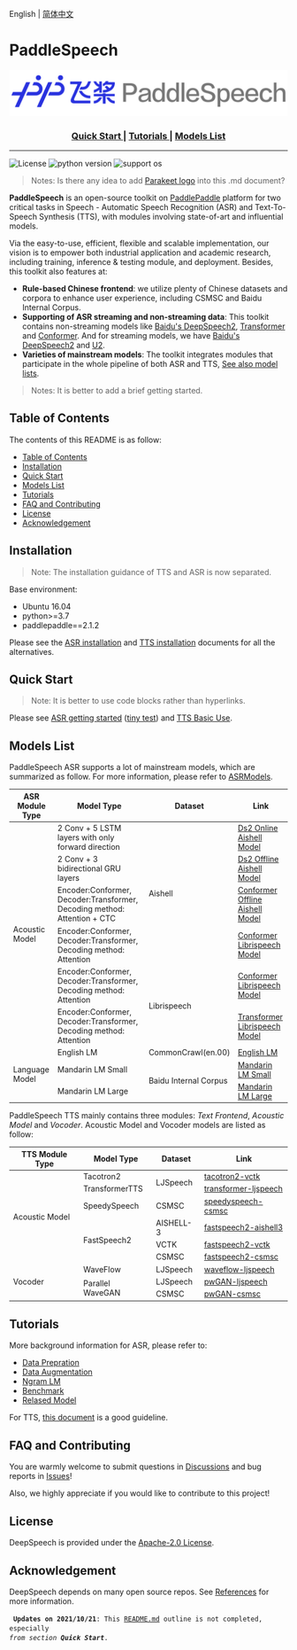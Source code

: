 English | [简体中文](README_ch.md)

# PaddleSpeech



<p align="center">
  <img src="./docs/images/PaddleSpeech_log.png" />
</p>
<div align="center">  

  <h3> 
  <a href="https://github.com/Mingxue-Xu/DeepSpeech#quick-start"> Quick Start </a> 
  | <a href="https://github.com/Mingxue-Xu/DeepSpeech#tutorials"> Tutorials </a> 
  | <a href="https://github.com/Mingxue-Xu/DeepSpeech#model-list"> Models List </a> 
  
</div>
  
------------------------------------------------------------------------------------
![License](https://img.shields.io/badge/license-Apache%202-red.svg)
![python version](https://img.shields.io/badge/python-3.7+-orange.svg)
![support os](https://img.shields.io/badge/os-linux-yellow.svg)

> Notes: Is there any idea to add [Parakeet logo](https://github.com/PaddlePaddle/Parakeet/blob/develop/docs/images/logo.png) into this .md document?

<!---
why they should use your module, 
how they can install it, 
how they can use it
-->

**PaddleSpeech** is an open-source toolkit on [PaddlePaddle](https://github.com/PaddlePaddle/Paddle) platform for two critical tasks in Speech - Automatic Speech Recognition (ASR) and Text-To-Speech Synthesis (TTS), with modules involving state-of-art and influential models. 

Via the easy-to-use, efficient, flexible and scalable implementation, our vision is to empower both industrial application and academic research, including training, inference & testing module, and deployment. Besides, this toolkit also features at:
- **Rule-based Chinese frontend**: we utilize plenty of Chinese datasets and corpora to enhance user experience, including CSMSC and Baidu Internal Corpus.
- **Supporting of ASR streaming and non-streaming data**: This toolkit contains non-streaming models like [Baidu's DeepSpeech2](http://proceedings.mlr.press/v48/amodei16.pdf), [Transformer](https://arxiv.org/abs/1706.03762) and [Conformer](https://arxiv.org/abs/2005.08100). And for streaming models, we have [Baidu's DeepSpeech2](http://proceedings.mlr.press/v48/amodei16.pdf) and [U2](https://arxiv.org/pdf/2012.05481.pdf).
- **Varieties of mainstream models**: The toolkit integrates modules that participate in the whole pipeline of both ASR and TTS, [See also model lists](#models-list).
  
> Notes: It is better to add a brief getting started.

## Table of Contents

The contents of this README is as follow:

- [Table of Contents](#table-of-contents)
- [Installation](#installation)
- [Quick Start](#quick-start)
- [Models List](#models-list)
- [Tutorials](#tutorials)
- [FAQ and Contributing](#faq-and-contributing)
- [License](#license)
- [Acknowledgement](#acknowledgement)

## Installation

> Note: The installation guidance of TTS and ASR is now separated.

Base environment:  
* Ubuntu 16.04
* python>=3.7
* paddlepaddle==2.1.2

Please see the [ASR installation](docs/source/asr/install.md) and [TTS installation](docs/source/tts/install.md) documents for all the alternatives.

## Quick Start

> Note: It is better to use code blocks rather than hyperlinks.

Please see [ASR getting started](docs/source/asr/getting_started.md) ([tiny test](examples/tiny/s0/README.md)) and [TTS Basic Use](/docs/source/tts/basic_usage.md).

## Models List

PaddleSpeech ASR supports a lot of mainstream models, which are summarized as follow. For more information, please refer to [ASRModels](./docs/source/asr/released_model.md).

<!---
The current hyperlinks redirect to [Previous Parakeet](https://github.com/PaddlePaddle/Parakeet/tree/develop/examples). 
-->

<table>
  <thead>
    <tr>
      <th>ASR Module Type</th>
      <th>Model Type</th>
      <th>Dataset</th>
      <th>Link</th>
    </tr>
  </thead>
  <tbody>
    <tr>
      <td rowspan="6">Acoustic Model</td>
      <td >2 Conv + 5 LSTM layers with only forward direction	</td>
      <td rowspan="4" >Aishell</td>
      <td>
      <a href = "https://deepspeech.bj.bcebos.com/release2.1/aishell/s0/aishell.s0.ds_online.5rnn.debug.tar.gz">Ds2 Online Aishell Model</a>
      </td>
    </tr>
    <tr>
      <td>2 Conv + 3 bidirectional GRU layers</td>
      <td>
      <a href = "https://deepspeech.bj.bcebos.com/release2.1/aishell/s0/aishell.s0.ds2.offline.cer6p65.release.tar.gz">Ds2 Offline Aishell Model</a>
      </td>
    </tr>
    <tr>
      <td>Encoder:Conformer, Decoder:Transformer, Decoding method: Attention + CTC</td>
      <td>
      <a href = "https://deepspeech.bj.bcebos.com/release2.1/aishell/s1/aishell.release.tar.gz">Conformer Offline Aishell Model</a>
      </td>
    </tr>
    <tr>
      <td >Encoder:Conformer, Decoder:Transformer, Decoding method: Attention</td>
      <td>
      <a href = "https://deepspeech.bj.bcebos.com/release2.1/librispeech/s1/conformer.release.tar.gz">Conformer Librispeech Model</a>
      </td>
    </tr>
      <tr>
      <td >Encoder:Conformer, Decoder:Transformer, Decoding method: Attention</td>
      <td rowspan="2"> Librispeech</td>
      <td> <a href = "https://deepspeech.bj.bcebos.com/release2.1/librispeech/s1/conformer.release.tar.gz">Conformer Librispeech Model</a> </td>
    </tr>
    <tr>
      <td>Encoder:Conformer, Decoder:Transformer, Decoding method: Attention</td>
      <td>
      <a href = "https://deepspeech.bj.bcebos.com/release2.1/librispeech/s1/transformer.release.tar.gz">Transformer Librispeech Model</a>
      </td>
    </tr>
   <tr>
      <td rowspan="3">Language Model</td>
      <td >English LM</td>
      <td >CommonCrawl(en.00)</td>
      <td>
      <a href = "https://deepspeech.bj.bcebos.com/en_lm/common_crawl_00.prune01111.trie.klm">English LM</a>
      </td>
    </tr>
    <tr>
      <td>Mandarin LM Small</td>
      <td rowspan="2">Baidu Internal Corpus</td>
      <td>
      <a href = "https://deepspeech.bj.bcebos.com/zh_lm/zh_giga.no_cna_cmn.prune01244.klm">Mandarin LM Small</a>
      </td>
    </tr>
    <tr>
      <td >Mandarin LM Large</td>
      <td >
      <a href = "https://deepspeech.bj.bcebos.com/zh_lm/zhidao_giga.klm">Mandarin LM Large</a>
      </td>
    </tr>
  </tbody>
</table>


PaddleSpeech TTS mainly contains three modules: *Text Frontend*, *Acoustic Model* and *Vocoder*. Acoustic Model and Vocoder models are listed as follow:

<table>
  <thead>
    <tr>
      <th>TTS Module Type</th>
      <th>Model Type</th>
      <th>Dataset</th>
      <th>Link</th>
    </tr>
  </thead>
  <tbody>
    <tr>
      <td rowspan="6">Acoustic Model</td>
      <td >Tacotron2</td>
      <td rowspan="2" >LJSpeech</td>
      <td>
      <a href = "https://github.com/PaddlePaddle/Parakeet/tree/develop/examples/fastspeech2/vctk">tacotron2-vctk</a>
      </td>
    </tr>
    <tr>
      <td>TransformerTTS</td>
      <td>
      <a href = "https://github.com/PaddlePaddle/Parakeet/tree/develop/examples/transformer_tts/ljspeech">transformer-ljspeech</a>
      </td>
    </tr>
    <tr>
      <td>SpeedySpeech</td>
      <td>CSMSC</td>
      <td >
      <a href = "https://github.com/PaddlePaddle/Parakeet/tree/develop/examples/speedyspeech/baker">speedyspeech-csmsc</a>
      </td>
    </tr>
    <tr>
      <td rowspan="3">FastSpeech2</td>
      <td>AISHELL-3</td>
      <td>
      <a href = "https://github.com/PaddlePaddle/Parakeet/tree/develop/examples/fastspeech2/aishell3">fastspeech2-aishell3</a>
      </td>
    </tr>
      <tr>
      <td>VCTK</td>
      <td> <a href = "https://github.com/PaddlePaddle/Parakeet/tree/develop/examples/fastspeech2/vctk">fastspeech2-vctk</a> </td>
    </tr>
    <tr>
      <td>CSMSC</td>
      <td>
      <a href = "https://github.com/PaddlePaddle/Parakeet/tree/develop/examples/fastspeech2/baker">fastspeech2-csmsc</a>
      </td>
    </tr>
   <tr>
      <td rowspan="3">Vocoder</td>
      <td >WaveFlow</td>
      <td >LJSpeech</td>
      <td>
      <a href = "https://github.com/PaddlePaddle/Parakeet/tree/develop/examples/GANVocoder/parallelwave_gan/ljspeech">waveflow-ljspeech</a>
      </td>
    </tr>
    <tr>
      <td rowspan="2">Parallel WaveGAN</td>
      <td >LJSpeech</td>
      <td>
      <a href = "https://github.com/PaddlePaddle/Parakeet/tree/develop/examples/fastspeech2/baker">pwGAN-ljspeech</a>
      </td>
    </tr>
    <tr>
      <td >CSMSC</td>
      <td>
      <a href = "https://github.com/PaddlePaddle/Parakeet/tree/develop/examples/GANVocoder/parallelwave_gan/baker">pwGAN-csmsc</a>
      </td>
    </tr>
  </tbody>
</table>


## Tutorials 

More background information for ASR, please refer to:

* [Data Prepration](docs/source/asr/data_preparation.md)  
* [Data Augmentation](docs/source/asr/augmentation.md)  
* [Ngram LM](docs/source/asr/ngram_lm.md)  
* [Benchmark](docs/source/asr/benchmark.md)  
* [Relased Model](docs/source/asr/released_model.md)  

For TTS, [this document](https://paddleparakeet.readthedocs.io/en/latest/) is a good guideline.


## FAQ and Contributing

You are warmly welcome to submit questions in [Discussions](https://github.com/PaddlePaddle/DeepSpeech/discussions) and bug reports in [Issues](https://github.com/PaddlePaddle/DeepSpeech/issues)!

Also, we highly appreciate if you would like to contribute to this project!

## License

DeepSpeech is provided under the [Apache-2.0 License](./LICENSE).

## Acknowledgement

DeepSpeech depends on many open source repos. See [References](docs/source/asr/reference.md) for more information.

<code> **Updates on 2021/10/21**: This [README.md](README.md) outline is not completed, especially *from section **Quick Start***.</code>


